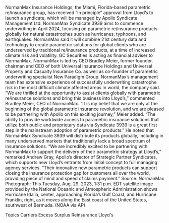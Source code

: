 NormanMax Insurance Holdings, the Miami, Florida-based parametric re/insurance group, has received “in principle” approval from Lloyd’s to launch a syndicate, which will be managed by Apollo Syndicate Management Ltd.
NormanMax Syndicate 3939 aims to commence underwriting in April 2024, focusing on parametric re/insurance products globally for natural catastrophes such as hurricanes, typhoons, and earthquakes.
NormanMax said it will combine 21st century data and technology to create parametric solutions for global clients who are underserved by traditional re/insurance products, at a time of increased climate risk and volatility. GC Securities is acting as financial adviser to NormanMax.
NormanMax is led by CEO Bradley Meier, former founder, chairman and CEO of both Universal Insurance Holdings and Universal Property and Casualty Insurance Co. as well as co-founder of parametric underwriting specialist New Paradigm Group.
NormanMax’s management team has extensive experience of successfully underwriting catastrophe risk in the most difficult climate affected areas in world, the company said.
“We are thrilled at the opportunity to assist clients globally with parametric re/insurance solutions and bring this business into Lloyd’s,” commented Bradley Meier, CEO of NormanMax.
“It is my belief that we are only at the beginning of the global parametric insurance revolution, and we are pleased to be partnering with Apollo on this exciting journey,” Meier added. “The ability to provide worldwide access to parametric insurance solutions that utilize both public and proprietary data via Syndicate 3939 is a great first step in the mainstream adoption of parametric products.”
He noted that NormanMax Syndicate 3939 will distribute its products globally, including in many underserved markets that traditionally lack a broad spectrum of insurance solutions.
“We are incredibly excited to be partnering with NormanMax to support the delivery of their parametric strategy at Lloyd’s,” remarked Andrew Gray, Apollo’s director of Strategic Partner Syndicates, which supports new Lloyd’s entrants from initial concept to full managing agency services. “Their innovative new parametric products can support closing the insurance protection gap for customers all over the world, providing piece of mind and speed of claims payment.”
Source: NormanMax
Photograph: This Tuesday, Aug. 29, 2023, 1:31 p.m. EDT satellite image provided by the National Oceanic and Atmospheric Administration shows Hurricane Idalia, center, approaching Florida’s Gulf Coast, and Hurricane Franklin, right, as it moves along the East coast of the United States, southwest of Bermuda. (NOAA via AP)

Topics
Carriers
Excess Surplus
Reinsurance
Lloyd's
